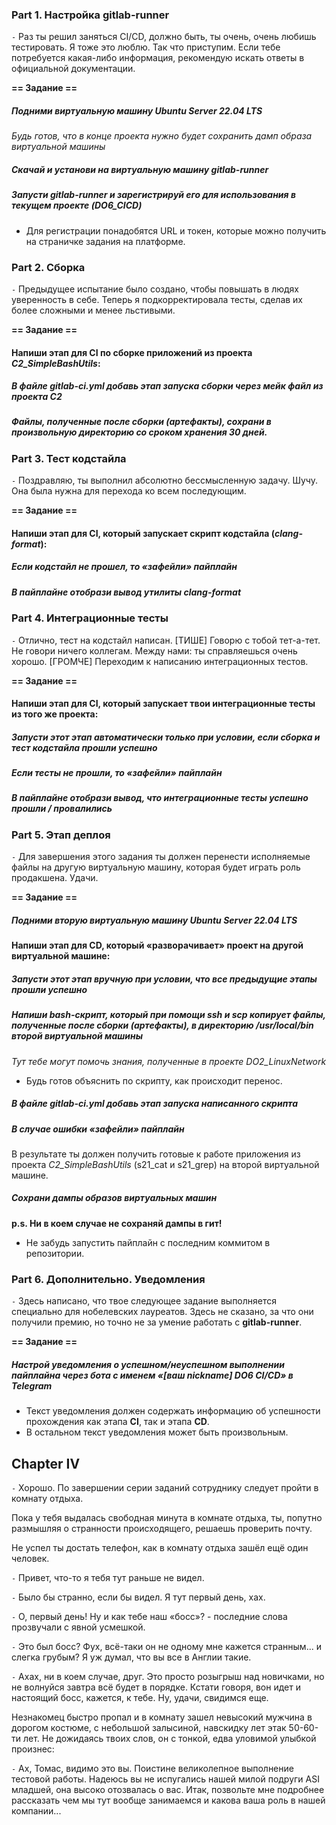 ### Part 1. Настройка **gitlab-runner**

`-` Раз ты решил заняться CI/CD, должно быть, ты очень, очень любишь тестировать. Я тоже это люблю. Так что приступим.
Если тебе потребуется какая-либо информация, рекомендую искать ответы в официальной документации.

**== Задание ==**

##### Подними виртуальную машину *Ubuntu Server 22.04 LTS*
*Будь готов, что в конце проекта нужно будет сохранить дамп образа виртуальной машины*

##### Скачай и установи на виртуальную машину **gitlab-runner**

##### Запусти **gitlab-runner** и зарегистрируй его для использования в текущем проекте (*DO6_CICD*)
- Для регистрации понадобятся URL и токен, которые можно получить на страничке задания на платформе.

### Part 2. Сборка

`-` Предыдущее испытание было создано, чтобы повышать в людях уверенность в себе.
Теперь я подкорректировала тесты, сделав их более сложными и менее льстивыми.

**== Задание ==**

#### Напиши этап для **CI** по сборке приложений из проекта *C2_SimpleBashUtils*:

##### В файле _gitlab-ci.yml_ добавь этап запуска сборки через мейк файл из проекта _C2_

##### Файлы, полученные после сборки (артефакты), сохрани в произвольную директорию со сроком хранения 30 дней.

### Part 3. Тест кодстайла

`-` Поздравляю, ты выполнил абсолютно бессмысленную задачу. Шучу. Она была нужна для перехода ко всем последующим.

**== Задание ==**

#### Напиши этап для **CI**, который запускает скрипт кодстайла (*clang-format*):

##### Если кодстайл не прошел, то «зафейли» пайплайн

##### В пайплайне отобрази вывод утилиты *clang-format*

### Part 4. Интеграционные тесты

`-` Отлично, тест на кодстайл написан. [ТИШЕ] Говорю с тобой тет-а-тет. Не говори ничего коллегам.
Между нами: ты справляешься очень хорошо. [ГРОМЧЕ] Переходим к написанию интеграционных тестов.

**== Задание ==**

#### Напиши этап для **CI**, который запускает твои интеграционные тесты из того же проекта:

##### Запусти этот этап автоматически только при условии, если сборка и тест кодстайла прошли успешно

##### Если тесты не прошли, то «зафейли» пайплайн

##### В пайплайне отобрази вывод, что интеграционные тесты успешно прошли / провалились

### Part 5. Этап деплоя

`-` Для завершения этого задания ты должен перенести исполняемые файлы на другую виртуальную машину, которая будет играть роль продакшена. Удачи.

**== Задание ==**

##### Подними вторую виртуальную машину *Ubuntu Server 22.04 LTS*

#### Напиши этап для **CD**, который «разворачивает» проект на другой виртуальной машине:

##### Запусти этот этап вручную при условии, что все предыдущие этапы прошли успешно

##### Напиши bash-скрипт, который при помощи **ssh** и **scp** копирует файлы, полученные после сборки (артефакты), в директорию */usr/local/bin* второй виртуальной машины
*Тут тебе могут помочь знания, полученные в проекте DO2_LinuxNetwork*

- Будь готов объяснить по скрипту, как происходит перенос.

##### В файле _gitlab-ci.yml_ добавь этап запуска написанного скрипта

##### В случае ошибки «зафейли» пайплайн

В результате ты должен получить готовые к работе приложения из проекта *C2_SimpleBashUtils* (s21_cat и s21_grep) на второй виртуальной машине.

##### Сохрани дампы образов виртуальных машин
**p.s. Ни в коем случае не сохраняй дампы в гит!**
- Не забудь запустить пайплайн с последним коммитом в репозитории.

### Part 6. Дополнительно. Уведомления

`-` Здесь написано, что твое следующее задание выполняется специально для нобелевских лауреатов.
Здесь не сказано, за что они получили премию, но точно не за умение работать с **gitlab-runner**.

**== Задание ==**

##### Настрой уведомления о успешном/неуспешном выполнении пайплайна через бота с именем «[ваш nickname] DO6 CI/CD» в *Telegram*

- Текст уведомления должен содержать информацию об успешности прохождения как этапа **CI**, так и этапа **CD**.
- В остальном текст уведомления может быть произвольным.


## Chapter IV

`-` Хорошо. По завершении серии заданий сотруднику следует пройти в комнату отдыха.

Пока у тебя выдалась свободная минута в комнате отдыха, ты, попутно размышляя о странности происходящего, решаешь проверить почту.

Не успел ты достать телефон, как в комнату отдыха зашёл ещё один человек.

`-` Привет, что-то я тебя тут раньше не видел.

`-` Было бы странно, если бы видел. Я тут первый день, хах.

`-` О, первый день! Ну и как тебе наш «босс»? - последние слова прозвучали с явной усмешкой.

`-` Это был босс? Фух, всё-таки он не одному мне кажется странным... и слегка грубым? Я уж думал, что вы все в Англии такие.

`-` Ахах, ни в коем случае, друг. Это просто розыгрыш над новичками, но не волнуйся завтра всё будет в порядке. Кстати говоря, вон идет и настоящий босс, кажется, к тебе. Ну, удачи, свидимся еще.

Незнакомец быстро пропал и в комнату зашел невысокий мужчина в дорогом костюме, с небольшой залысиной, навскидку лет этак 50-60-ти лет. Не дожидаясь твоих слов, он с тонкой, едва уловимой улыбкой произнес:

`-` Ах, Томас, видимо это вы. Поистине великолепное выполнение тестовой работы. Надеюсь вы не испугались нашей милой подруги ASI младшей, она высоко отозвалась о вас. Итак, позвольте мне подробнее рассказать чем мы тут вообще занимаемся и какова ваша роль в нашей компании...

